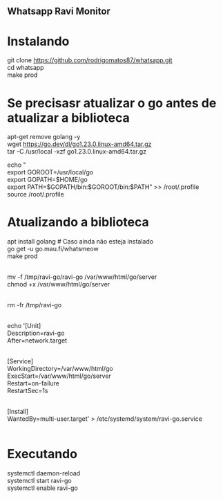 Whatsapp Ravi Monitor
---------------------

# Instalando
git clone https://github.com/rodrigomatos87/whatsapp.git<br>
cd whatsapp<br>
make prod


# Se precisasr atualizar o go antes de atualizar a biblioteca
apt-get remove golang -y<br>
wget https://go.dev/dl/go1.23.0.linux-amd64.tar.gz<br>
tar -C /usr/local -xzf go1.23.0.linux-amd64.tar.gz

echo "<br>
export GOROOT=/usr/local/go<br>
export GOPATH=\$HOME/go<br>
export PATH=\$GOPATH/bin:\$GOROOT/bin:\$PATH" >> /root/.profile<br>
source /root/.profile


# Atualizando a biblioteca
apt install golang # Caso ainda não esteja instalado<br>
go get -u go.mau.fi/whatsmeow<br>
make prod<br><br>

mv -f /tmp/ravi-go/ravi-go /var/www/html/go/server<br>
chmod +x /var/www/html/go/server<br><br>

rm -fr /tmp/ravi-go<br><br>

echo '[Unit]<br>
Description=ravi-go<br>
After=network.target<br><br>

[Service]<br>
WorkingDirectory=/var/www/html/go<br>
ExecStart=/var/www/html/go/server<br>
Restart=on-failure<br>
RestartSec=1s<br><br>

[Install]<br>
WantedBy=multi-user.target' > /etc/systemd/system/ravi-go.service<br><br>

# Executando
systemctl daemon-reload<br>
systemctl start ravi-go<br>
systemctl enable ravi-go
